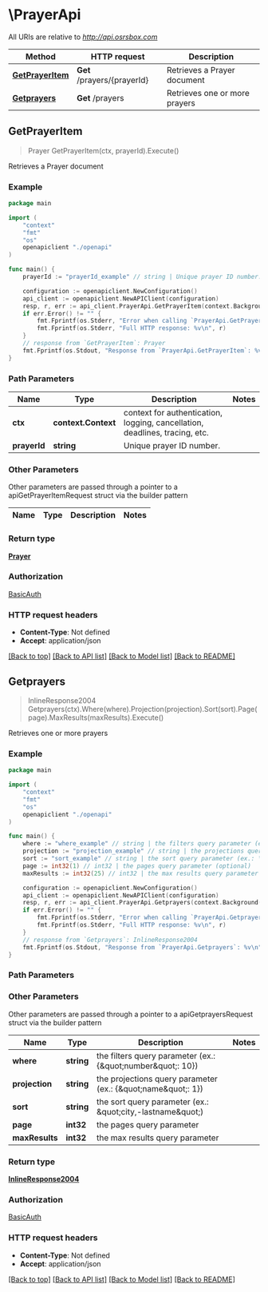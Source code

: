 # \PrayerApi

All URIs are relative to *http://api.osrsbox.com*

Method | HTTP request | Description
------------- | ------------- | -------------
[**GetPrayerItem**](PrayerApi.md#GetPrayerItem) | **Get** /prayers/{prayerId} | Retrieves a Prayer document
[**Getprayers**](PrayerApi.md#Getprayers) | **Get** /prayers | Retrieves one or more prayers



## GetPrayerItem

> Prayer GetPrayerItem(ctx, prayerId).Execute()

Retrieves a Prayer document

### Example

```go
package main

import (
    "context"
    "fmt"
    "os"
    openapiclient "./openapi"
)

func main() {
    prayerId := "prayerId_example" // string | Unique prayer ID number.

    configuration := openapiclient.NewConfiguration()
    api_client := openapiclient.NewAPIClient(configuration)
    resp, r, err := api_client.PrayerApi.GetPrayerItem(context.Background(), prayerId).Execute()
    if err.Error() != "" {
        fmt.Fprintf(os.Stderr, "Error when calling `PrayerApi.GetPrayerItem``: %v\n", err)
        fmt.Fprintf(os.Stderr, "Full HTTP response: %v\n", r)
    }
    // response from `GetPrayerItem`: Prayer
    fmt.Fprintf(os.Stdout, "Response from `PrayerApi.GetPrayerItem`: %v\n", resp)
}
```

### Path Parameters


Name | Type | Description  | Notes
------------- | ------------- | ------------- | -------------
**ctx** | **context.Context** | context for authentication, logging, cancellation, deadlines, tracing, etc.
**prayerId** | **string** | Unique prayer ID number. | 

### Other Parameters

Other parameters are passed through a pointer to a apiGetPrayerItemRequest struct via the builder pattern


Name | Type | Description  | Notes
------------- | ------------- | ------------- | -------------


### Return type

[**Prayer**](Prayer.md)

### Authorization

[BasicAuth](../README.md#BasicAuth)

### HTTP request headers

- **Content-Type**: Not defined
- **Accept**: application/json

[[Back to top]](#) [[Back to API list]](../README.md#documentation-for-api-endpoints)
[[Back to Model list]](../README.md#documentation-for-models)
[[Back to README]](../README.md)


## Getprayers

> InlineResponse2004 Getprayers(ctx).Where(where).Projection(projection).Sort(sort).Page(page).MaxResults(maxResults).Execute()

Retrieves one or more prayers

### Example

```go
package main

import (
    "context"
    "fmt"
    "os"
    openapiclient "./openapi"
)

func main() {
    where := "where_example" // string | the filters query parameter (ex.: {\"number\": 10}) (optional)
    projection := "projection_example" // string | the projections query parameter (ex.: {\"name\": 1}) (optional)
    sort := "sort_example" // string | the sort query parameter (ex.: \"city,-lastname\") (optional)
    page := int32(1) // int32 | the pages query parameter (optional)
    maxResults := int32(25) // int32 | the max results query parameter (optional)

    configuration := openapiclient.NewConfiguration()
    api_client := openapiclient.NewAPIClient(configuration)
    resp, r, err := api_client.PrayerApi.Getprayers(context.Background()).Where(where).Projection(projection).Sort(sort).Page(page).MaxResults(maxResults).Execute()
    if err.Error() != "" {
        fmt.Fprintf(os.Stderr, "Error when calling `PrayerApi.Getprayers``: %v\n", err)
        fmt.Fprintf(os.Stderr, "Full HTTP response: %v\n", r)
    }
    // response from `Getprayers`: InlineResponse2004
    fmt.Fprintf(os.Stdout, "Response from `PrayerApi.Getprayers`: %v\n", resp)
}
```

### Path Parameters



### Other Parameters

Other parameters are passed through a pointer to a apiGetprayersRequest struct via the builder pattern


Name | Type | Description  | Notes
------------- | ------------- | ------------- | -------------
 **where** | **string** | the filters query parameter (ex.: {\&quot;number\&quot;: 10}) | 
 **projection** | **string** | the projections query parameter (ex.: {\&quot;name\&quot;: 1}) | 
 **sort** | **string** | the sort query parameter (ex.: \&quot;city,-lastname\&quot;) | 
 **page** | **int32** | the pages query parameter | 
 **maxResults** | **int32** | the max results query parameter | 

### Return type

[**InlineResponse2004**](inline_response_200_4.md)

### Authorization

[BasicAuth](../README.md#BasicAuth)

### HTTP request headers

- **Content-Type**: Not defined
- **Accept**: application/json

[[Back to top]](#) [[Back to API list]](../README.md#documentation-for-api-endpoints)
[[Back to Model list]](../README.md#documentation-for-models)
[[Back to README]](../README.md)

